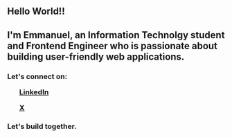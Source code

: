 <h2> Hello World!!
<h2 className="font-bold text-2xl"> I'm Emmanuel, an Information Technolgy student and Frontend Engineer who is passionate about building user-friendly web applications.</h2>
<h3>
Let's connect on:

<ol><a href="https://www.linkedin.com/in/agboola-emmanuel-ab0196224/?lipi=urn%3Ali%3Apage%3Ad_flagship3_profile_view_base%3B5Boi%2Fcy%2BQNiRMheQxk%2BBiQ%3D%3D">LinkedIn</a></ol>
<ol><a href="https://twitter.com/Tom_Agboola">X</a></ol>
</h3>
  
  <h3>
    Let's build together.
  </h3>

